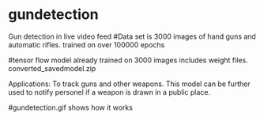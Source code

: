 # gundetection
Gun detection in live video feed
#Data set is 3000 images of hand guns and automatic rifles.
trained on over 100000 epochs  

#tensor flow model already trained on 3000 images includes weight files.
converted_savedmodel.zip

Applications:
To track guns and other weapons.
This model can be further used to notify personel  if a weapon is  drawn in a public place.

#gundetection.gif 
shows how it works
